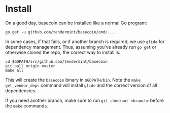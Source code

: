 # Install

On a good day, basecoin can be installed like a normal Go program:

```
go get -u github.com/tendermint/basecoin/cmd/...
```

In some cases, if that fails, or if another branch is required,
we use `glide` for dependency management.
Thus, assuming you've already run `go get` or otherwise cloned the repo,
the correct way to install is:

```
cd $GOPATH/src/github.com/tendermint/basecoin
git pull origin master
make all
```

This will create the `basecoin` binary in `$GOPATH/bin`.
Note the `make get_vendor_deps` command will install `glide` and the correct version of all dependencies.

If you need another branch, make sure to run `git checkout <branch>` before the `make` commands.

